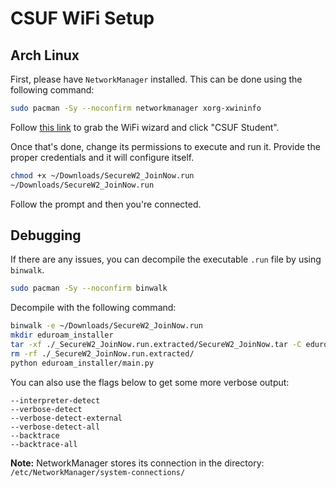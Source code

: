 # CSUF WiFi Setup

## Arch Linux

First, please have `NetworkManager` installed.
This can be done using the following command:

```bash
sudo pacman -Sy --noconfirm networkmanager xorg-xwininfo
```

Follow [this link](http://wireless.fullerton.edu/eduroam/) to grab the WiFi wizard and click "CSUF Student".

Once that's done, change its permissions to execute and run it.
Provide the proper credentials and it will configure itself.

```bash 
chmod +x ~/Downloads/SecureW2_JoinNow.run
~/Downloads/SecureW2_JoinNow.run
```

Follow the prompt and then you're connected.

## Debugging

If there are any issues, you can decompile the executable `.run` file by using `binwalk`.

```bash
sudo pacman -Sy --noconfirm binwalk
```

Decompile with the following command:

```bash
binwalk -e ~/Downloads/SecureW2_JoinNow.run
mkdir eduroam_installer
tar -xf ./_SecureW2_JoinNow.run.extracted/SecureW2_JoinNow.tar -C eduroam_installer
rm -rf ./_SecureW2_JoinNow.run.extracted/
python eduroam_installer/main.py
```

You can also use the flags below to get some more verbose output:

```
--interpreter-detect
--verbose-detect
--verbose-detect-external
--verbose-detect-all
--backtrace
--backtrace-all
```

**Note:** NetworkManager stores its connection in the directory: `/etc/NetworkManager/system-connections/`
